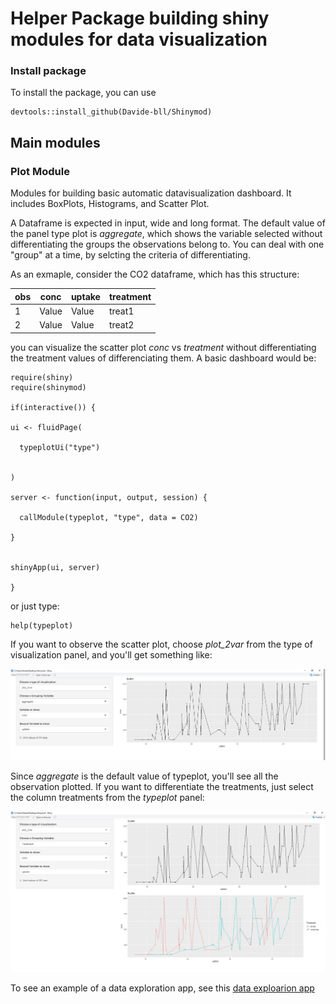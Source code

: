 # Helper Package building shiny modules for data visualization

### Install package
To install the package, you can use 

```
devtools::install_github(Davide-bll/Shinymod)
```

## Main modules
### Plot Module
Modules for building basic automatic datavisualization dashboard. It includes BoxPlots, Histograms, 
and Scatter Plot.

A Dataframe is expected in input, wide and long format.
The default value of the panel type plot is *aggregate*, which shows the variable selected without differentiating the groups the observations belong to.
You can deal with one "group" at a time, by selcting the criteria of differentiating.


As an exmaple, consider the CO2 dataframe, which has this structure:


|   obs      | conc          | uptake        | treatment     |
|------------| ------------- | ------------- |---------------|
|   1        | Value         | Value         | treat1        |
|   2        | Value         | Value         | treat2        |    

you can visualize the scatter plot *conc* vs *treatment* without differentiating the treatment values of differenciating them.
A basic dashboard would be:


```
require(shiny)
require(shinymod)

if(interactive()) {

ui <- fluidPage(

  typeplotUi("type")


)

server <- function(input, output, session) {

  callModule(typeplot, "type", data = CO2)

}


shinyApp(ui, server)

}
```
or just type:
```
help(typeplot)
```
If you want to observe the scatter plot, choose *plot_2var* from the type of visualization panel,
and you'll get something like:



![](img_readme/agg_plot.JPG?raw=true)

Since *aggregate* is the default value of typeplot, you'll see all the observation plotted. 
If you want to differentiate the treatments, just select the column treatments from the *typeplot* panel:

![](img_readme/grp_plot.jpg?raw=true)

To see an example of a data exploration app, see this [data exploarion app](https://www.google.com)

